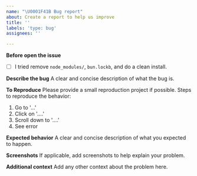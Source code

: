 ```yaml
---
name: "\U0001F41B Bug report"
about: Create a report to help us improve
title: ''
labels: 'type: bug'
assignees: ''

---
```


**Before open the issue**
- [ ] I tried remove `node_modules/`, `bun.lockb`, and do a clean install.

**Describe the bug**
A clear and concise description of what the bug is.

**To Reproduce**
Please provide a small reproduction project if possible. Steps to reproduce the behavior:
1. Go to '...'
2. Click on '....'
3. Scroll down to '....'
4. See error

**Expected behavior**
A clear and concise description of what you expected to happen.

**Screenshots**
If applicable, add screenshots to help explain your problem.

**Additional context**
Add any other context about the problem here.
